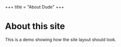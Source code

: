 +++
title = "About Dude"
+++
# About this site

This is a demo showing how the site layout should look.


